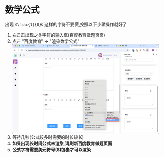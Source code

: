 # 数学公式

出现 `$\frac{1}{8}$` 这样的字符不要慌,按照以下步骤操作就好了

1. 右击击出现之类字符的输入框(百度教育做题页面)
2. 点击 "百度教育" -> "渲染数学公式"
![](../img/WechatIMG33.jpg)
3. 等待几秒(公式较多时需要的时长较长)
4. **如果出现长时间公式未渲染,请刷新百度教育做题页面**
5. **公式字符需要美元符号($)包裹才可以渲染**
